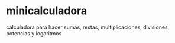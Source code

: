 # minicalculadora
calculadora para hacer sumas, restas, multiplicaciones, divisiones, potencias y logaritmos
